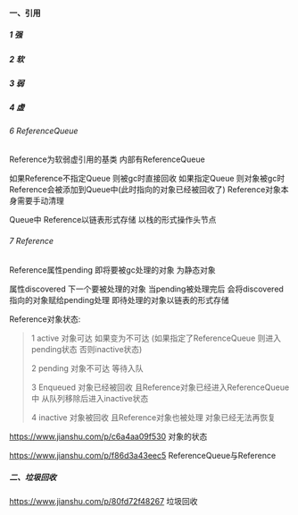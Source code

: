 #### 一、引用

##### 1 强

##### 2 软

##### 3 弱

##### 4 虚



###### 6 ReferenceQueue

Reference为软弱虚引用的基类 内部有ReferenceQueue

如果Reference不指定Queue 则被gc时直接回收 如果指定Queue 则对象被gc时 Reference会被添加到Queue中(此时指向的对象已经被回收了) Reference对象本身需要手动清理

Queue中 Reference以链表形式存储 以栈的形式操作头节点



###### 7 Reference 

Reference属性pending 即将要被gc处理的对象 为静态对象



属性discovered 下一个要被处理的对象 当pending被处理完后 会将discovered指向的对象赋给pending处理 即待处理的对象以链表的形式存储



Reference对象状态:

> 1 active 对象可达  如果变为不可达 (如果指定了ReferenceQueue 则进入pending状态 否则inactive状态)
>
> 2 pending 对象不可达 等待入队
>
> 3 Enqueued 对象已经被回收 且Reference对象已经进入ReferenceQueue中 从队列移除后进入inactive状态
>
> 4 inactive 对象被回收 且Reference对象也被处理 对象已经无法再恢复



https://www.jianshu.com/p/c6a4aa09f530  对象的状态

https://www.jianshu.com/p/f86d3a43eec5  ReferenceQueue与Reference





##### 二、垃圾回收



https://www.jianshu.com/p/80fd72f48267 垃圾回收